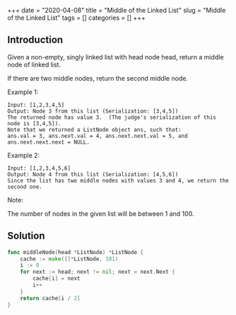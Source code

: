 +++
date = "2020-04-08"
title = "Middle of the Linked List"
slug = "Middle of the Linked List"
tags = []
categories = []
+++

## Introduction

Given a non-empty, singly linked list with head node head, return a middle node of linked list.

If there are two middle nodes, return the second middle node.



Example 1:
```
Input: [1,2,3,4,5]
Output: Node 3 from this list (Serialization: [3,4,5])
The returned node has value 3.  (The judge's serialization of this node is [3,4,5]).
Note that we returned a ListNode object ans, such that:
ans.val = 3, ans.next.val = 4, ans.next.next.val = 5, and ans.next.next.next = NULL.
```
Example 2:
```
Input: [1,2,3,4,5,6]
Output: Node 4 from this list (Serialization: [4,5,6])
Since the list has two middle nodes with values 3 and 4, we return the second one.
```

Note:

The number of nodes in the given list will be between 1 and 100.


## Solution

``` go
func middleNode(head *ListNode) *ListNode {
    cache := make([]*ListNode, 101)
    i := 0
    for next := head; next != nil; next = next.Next {
        cache[i] = next
        i++
    }
    return cache[i / 2]
}
```
